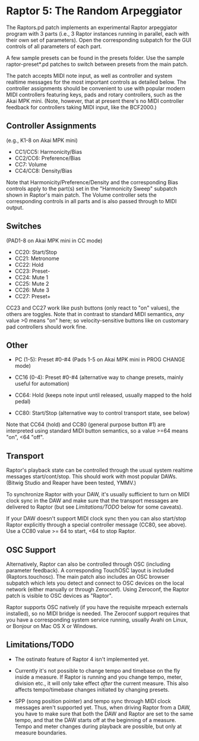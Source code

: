 Raptor 5: The Random Arpeggiator
================================

The Raptors.pd patch implements an experimental Raptor arpeggiator program
with 3 parts (i.e., 3 Raptor instances running in parallel, each with their
own set of parameters). Open the corresponding subpatch for the GUI controls
of all parameters of each part.

A few sample presets can be found in the presets folder. Use the sample
raptor-preset*.pd patches to switch between presets from the main patch.

The patch accepts MIDI note input, as well as controller and system realtime
messages for the most important controls as detailed below. The controller
assignments should be convenient to use with popular modern MIDI controllers
featuring keys, pads and rotary controllers, such as the Akai MPK mini. (Note,
however, that at present there's no MIDI controller feedback for controllers
taking MIDI input, like the BCF2000.)

## Controller Assignments

(e.g., K1-8 on Akai MPK mini)

- CC1/CC5: Harmonicity/Bias
- CC2/CC6: Preference/Bias
- CC7: Volume
- CC4/CC8: Density/Bias

Note that Harmonicity/Preference/Density and the corresponding Bias controls
apply to the part(s) set in the "Harmonicity Sweep" subpatch shown in Raptor's
main patch. The Volume controller sets the corresponding controls in all parts
and is also passed through to MIDI output.

## Switches

(PAD1-8 on Akai MPK mini in CC mode)

- CC20: Start/Stop
- CC21: Metronome
- CC22: Hold
- CC23: Preset-
- CC24: Mute 1
- CC25: Mute 2
- CC26: Mute 3
- CC27: Preset+

CC23 and CC27 work like push buttons (only react to "on" values), the others
are toggles. Note that in contrast to standard MIDI semantics, *any* value >0
means "on" here; so velocity-sensitive buttons like on customary pad
controllers should work fine.

## Other

- PC (1-5): Preset #0-#4 (Pads 1-5 on Akai MPK mini in PROG CHANGE mode)

- CC16 (0-4): Preset #0-#4 (alternative way to change presets, mainly useful
  for automation)

- CC64: Hold (keeps note input until released, usually mapped to the hold
  pedal)

- CC80: Start/Stop (alternative way to control transport state, see below)

Note that CC64 (hold) and CC80 (general purpose button #1) are interpreted
using standard MIDI button semantics, so a value >=64 means "on", <64 "off".

## Transport

Raptor's playback state can be controlled through the usual system realtime
messages start/cont/stop. This should work with most popular DAWs. (Bitwig
Studio and Reaper have been tested, YMMV.)

To synchronize Raptor with your DAW, it's usually sufficient to turn on MIDI
clock sync in the DAW and make sure that the transport messages are delivered
to Raptor (but see *Limitations/TODO* below for some caveats).

If your DAW doesn't support MIDI clock sync then you can also start/stop
Raptor explicitly through a special controller message (CC80, see above).
Use a CC80 value >= 64 to start, <64 to stop Raptor.

## OSC Support

Alternatively, Raptor can also be controlled through OSC (including parameter
feedback). A corresponding TouchOSC layout is included (Raptors.touchosc).
The main patch also includes an OSC browser subpatch which lets you detect and
connect to OSC devices on the local network (either manually or through
Zeroconf). Using Zeroconf, the Raptor patch is visible to OSC devices as
"Raptor".

Raptor supports OSC natively (if you have the requisite mrpeach externals
installed), so no MIDI bridge is needed. The Zeroconf support requires that
you have a corresponding system service running, usually Avahi on Linux, or
Bonjour on Mac OS X or Windows.

## Limitations/TODO

- The ostinato feature of Raptor 4 isn't implemented yet.

- Currently it's not possible to change tempo and timebase on the fly inside a
  measure. If Raptor is running and you change tempo, meter, division etc.,
  it will only take effect *after* the current measure. This also affects
  tempo/timebase changes initiated by changing presets.

- SPP (song position pointer) and tempo sync through MIDI clock messages
  aren't supported yet. Thus, when driving Raptor from a DAW, you have to make
  sure that both the DAW and Raptor are set to the same tempo, and that the
  DAW starts off at the beginning of a measure. Tempo and meter changes during
  playback are possible, but only at measure boundaries.
